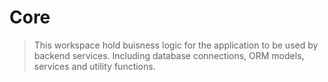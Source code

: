 # Core

> This workspace hold buisness logic for the application to be used by backend services. Including database connections, ORM models, services and utility functions.